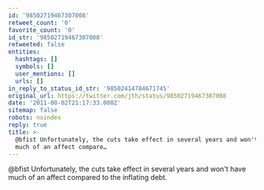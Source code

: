 ```yaml
---
id: '98502719467307008'
retweet_count: '0'
favorite_count: '0'
id_str: '98502719467307008'
retweeted: false
entities:
  hashtags: []
  symbols: []
  user_mentions: []
  urls: []
in_reply_to_status_id_str: '98502414784671745'
original_url: https://twitter.com/jth/status/98502719467307008
date: '2011-08-02T21:17:33.000Z'
sitemap: false
robots: noindex
reply: true
title: >-
  @bfist Unfortunately, the cuts take effect in several years and won't have
  much of an affect compare…
---
```


@bfist Unfortunately, the cuts take effect in several years and won't have much of an affect compared to the inflating debt.